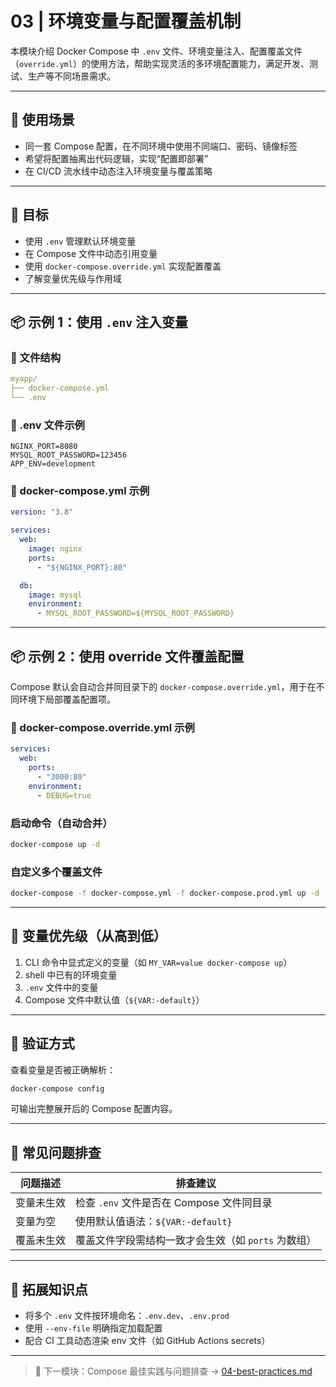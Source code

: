 # 03 | 环境变量与配置覆盖机制

本模块介绍 Docker Compose 中 `.env` 文件、环境变量注入、配置覆盖文件（`override.yml`）的使用方法，帮助实现灵活的多环境配置能力，满足开发、测试、生产等不同场景需求。

---

## 📌 使用场景

- 同一套 Compose 配置，在不同环境中使用不同端口、密码、镜像标签
- 希望将配置抽离出代码逻辑，实现“配置即部署”
- 在 CI/CD 流水线中动态注入环境变量与覆盖策略

---

## 🎯 目标

- 使用 `.env` 管理默认环境变量
- 在 Compose 文件中动态引用变量
- 使用 `docker-compose.override.yml` 实现配置覆盖
- 了解变量优先级与作用域

---

## 📦 示例 1：使用 `.env` 注入变量

### 📁 文件结构

```yaml
myapp/
├── docker-compose.yml
└── .env
```

### 📝 .env 文件示例

```env
NGINX_PORT=8080
MYSQL_ROOT_PASSWORD=123456
APP_ENV=development
```

### 📝 docker-compose.yml 示例

```yaml
version: "3.8"

services:
  web:
    image: nginx
    ports:
      - "${NGINX_PORT}:80"

  db:
    image: mysql
    environment:
      - MYSQL_ROOT_PASSWORD=${MYSQL_ROOT_PASSWORD}
```

---

## 📦 示例 2：使用 override 文件覆盖配置

Compose 默认会自动合并同目录下的 `docker-compose.override.yml`，用于在不同环境下局部覆盖配置项。

### 📝 docker-compose.override.yml 示例

```yaml
services:
  web:
    ports:
      - "3000:80"
    environment:
      - DEBUG=true
```

### 启动命令（自动合并）

```bash
docker-compose up -d
```

### 自定义多个覆盖文件

```bash
docker-compose -f docker-compose.yml -f docker-compose.prod.yml up -d
```

---

## 🔄 变量优先级（从高到低）

1. CLI 命令中显式定义的变量（如 `MY_VAR=value docker-compose up`）
2. shell 中已有的环境变量
3. `.env` 文件中的变量
4. Compose 文件中默认值（`${VAR:-default}`）

---

## 🧪 验证方式

查看变量是否被正确解析：

```bash
docker-compose config
```

可输出完整展开后的 Compose 配置内容。

---

## 🚨 常见问题排查

| 问题描述   | 排查建议                                            |
| ---------- | --------------------------------------------------- |
| 变量未生效 | 检查 `.env` 文件是否在 Compose 文件同目录           |
| 变量为空   | 使用默认值语法：`${VAR:-default}`                   |
| 覆盖未生效 | 覆盖文件字段需结构一致才会生效（如 `ports` 为数组） |

---

## 🧠 拓展知识点

- 将多个 `.env` 文件按环境命名：`.env.dev`、`.env.prod`
- 使用 `--env-file` 明确指定加载配置
- 配合 CI 工具动态渲染 env 文件（如 GitHub Actions secrets）

---

> 📁 下一模块：Compose 最佳实践与问题排查 → [04-best-practices.md](./04-best-practices.md)
